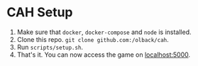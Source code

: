 # CAH Setup

1. Make sure that `docker`, `docker-compose` and `node` is installed.
2. Clone this repo. `git clone github.com:/olback/cah`.
3. Run `scripts/setup.sh`.
4. That's it. You can now access the game on [localhost:5000](http://localhost:5000).
